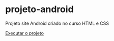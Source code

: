 # projeto-android
 Projeto site Android criado no curso HTML e CSS

<a href="https://eduardoffarias.github.io/projeto-android/android.html"> Executar o projeto